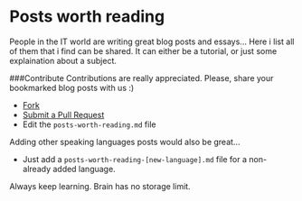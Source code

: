 Posts worth reading
===================

People in the IT world are writing great blog posts and essays... Here i list all of them that i find can be shared. It can either be a tutorial, or just some explaination about a subject.

###Contribute
Contributions are really appreciated. Please, share your bookmarked blog posts with us :)
* [Fork](https://help.github.com/articles/fork-a-repo)
* [Submit a Pull Request](https://help.github.com/articles/using-pull-requests)
* Edit the `posts-worth-reading.md` file

Adding other speaking languages posts would also be great...
* Just add a `posts-worth-reading-[new-language].md` file for a non-already added language.


Always keep learning. Brain has no storage limit.
